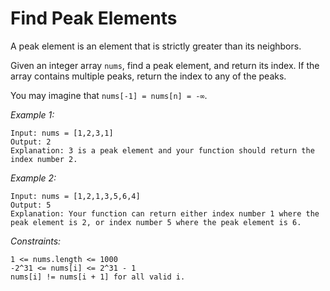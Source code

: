 # Find Peak Elements

A peak element is an element that is strictly greater than its neighbors.

Given an integer array `nums`, find a peak element, and return its index. If the array contains multiple peaks, return the index to any of the peaks.

You may imagine that `nums[-1] = nums[n] = -∞`.
 
*Example 1:*

    Input: nums = [1,2,3,1]
    Output: 2
    Explanation: 3 is a peak element and your function should return the index number 2.

*Example 2:*

    Input: nums = [1,2,1,3,5,6,4]
    Output: 5
    Explanation: Your function can return either index number 1 where the peak element is 2, or index number 5 where the peak element is 6.

*Constraints:*

    1 <= nums.length <= 1000
    -2^31 <= nums[i] <= 2^31 - 1
    nums[i] != nums[i + 1] for all valid i.

